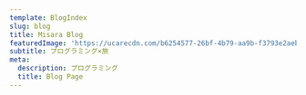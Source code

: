 ```yaml
---
template: BlogIndex
slug: blog
title: Misara Blog
featuredImage: 'https://ucarecdn.com/b6254577-26bf-4b79-aa9b-f3793e2aebdc/'
subtitle: プログラミング×旅
meta:
  description: プログラミング
  title: Blog Page
---
```


